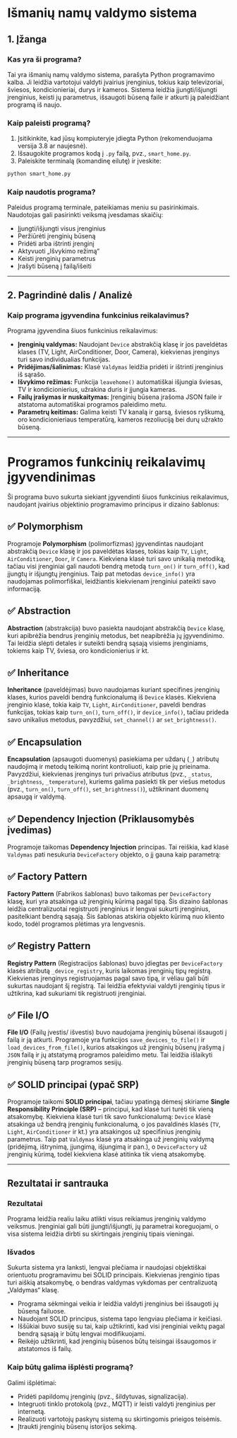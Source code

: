 # Išmanių namų valdymo sistema

## 1. Įžanga

### Kas yra ši programa?

Tai yra išmanių namų valdymo sistema, parašyta Python programavimo kalba. Ji leidžia vartotojui valdyti įvairius įrenginius, tokius kaip televizoriai, šviesos, kondicionieriai, durys ir kameros. Sistema leidžia įjungti/išjungti įrenginius, keisti jų parametrus, išsaugoti būseną faile ir atkurti ją paleidžiant programą iš naujo.

### Kaip paleisti programą?

1. Įsitikinkite, kad jūsų kompiuteryje įdiegta Python (rekomenduojama versija 3.8 ar naujesnė).
2. Išsaugokite programos kodą į `.py` failą, pvz., `smart_home.py`.
3. Paleiskite terminalą (komandinę eilutę) ir įveskite:

```bash
python smart_home.py
```

### Kaip naudotis programa?

Paleidus programą terminale, pateikiamas meniu su pasirinkimais. Naudotojas gali pasirinkti veiksmą įvesdamas skaičių:

- Įjungti/išjungti visus įrenginius
- Peržiūrėti įrenginių būseną
- Pridėti arba ištrinti įrenginį
- Aktyvuoti „Išvykimo režimą“
- Keisti įrenginių parametrus
- Įrašyti būseną į failą/išeiti

---

## 2. Pagrindinė dalis / Analizė

### Kaip programa įgyvendina funkcinius reikalavimus?

Programa įgyvendina šiuos funkcinius reikalavimus:

- **Įrenginių valdymas:** Naudojant `Device` abstrakčią klasę ir jos paveldėtas klases (TV, Light, AirConditioner, Door, Camera), kiekvienas įrenginys turi savo individualias funkcijas.
- **Pridėjimas/šalinimas:** Klasė `Valdymas` leidžia pridėti ir ištrinti įrenginius iš sąrašo.
- **Išvykimo režimas:** Funkcija `leavehome()` automatiškai išjungia šviesas, TV ir kondicionierius, užrakina duris ir įjungia kameras.
- **Failų įrašymas ir nuskaitymas:** Įrenginių būsena įrašoma JSON faile ir atstatoma automatiškai programos paleidimo metu.
- **Parametrų keitimas:** Galima keisti TV kanalą ir garsą, šviesos ryškumą, oro kondicionieriaus temperatūrą, kameros rezoliuciją bei durų užrakto būseną.

---

# Programos funkcinių reikalavimų įgyvendinimas

Ši programa buvo sukurta siekiant įgyvendinti šiuos funkcinius reikalavimus, naudojant įvairius objektinio programavimo principus ir dizaino šablonus:

## ✅ Polymorphism
Programoje **Polymorphism** (polimorfizmas) įgyvendintas naudojant abstrakčią `Device` klasę ir jos paveldėtas klases, tokias kaip `TV`, `Light`, `AirConditioner`, `Door`, ir `Camera`. Kiekviena klasė turi savo unikalią metodiką, tačiau visi įrenginiai gali naudoti bendrą metodą `turn_on()` ir `turn_off()`, kad įjungtų ir išjungtų įrenginius. Taip pat metodas `device_info()` yra naudojamas polimorfiškai, leidžiantis kiekvienam įrenginiui pateikti savo informaciją.

## ✅ Abstraction
**Abstraction** (abstrakcija) buvo pasiekta naudojant abstrakčią `Device` klasę, kuri apibrėžia bendrus įrenginių metodus, bet neapibrėžia jų įgyvendinimo. Tai leidžia slėpti detales ir suteikti bendrą sąsają visiems įrenginiams, tokiems kaip TV, šviesa, oro kondicionierius ir kt.

## ✅ Inheritance
**Inheritance** (paveldėjimas) buvo naudojamas kuriant specifines įrenginių klases, kurios paveldi bendrą funkcionalumą iš `Device` klasės. Kiekviena įrenginio klasė, tokia kaip `TV`, `Light`, `AirConditioner`, paveldi bendras funkcijas, tokias kaip `turn_on()`, `turn_off()`, ir `device_info()`, tačiau prideda savo unikalius metodus, pavyzdžiui, `set_channel()` ar `set_brightness()`.

## ✅ Encapsulation
**Encapsulation** (apsaugoti duomenys) pasiekiama per uždarų (`_`) atributų naudojimą ir metodų teikimą norint kontroliuoti, kaip prie jų prieinama. Pavyzdžiui, kiekvienas įrenginys turi privačius atributus (pvz., `_status`, `_brightness`, `_temperature`), kuriems galima pasiekti tik per viešus metodus (pvz., `turn_on()`, `turn_off()`, `set_brightness()`), užtikrinant duomenų apsaugą ir valdymą.

## ✅ Dependency Injection (Priklausomybės įvedimas)
Programoje taikomas **Dependency Injection** principas. Tai reiškia, kad klasė `Valdymas` pati nesukuria `DeviceFactory` objekto, o jį gauna kaip parametrą:

## ✅ Factory Pattern
**Factory Pattern** (Fabrikos šablonas) buvo taikomas per `DeviceFactory` klasę, kuri yra atsakinga už įrenginių kūrimą pagal tipą. Šis dizaino šablonas leidžia centralizuotai registruoti įrenginius ir lengvai sukurti įrenginius, pasitelkiant bendrą sąsają. Šis šablonas atskiria objekto kūrimą nuo kliento kodo, todėl programos plėtimas yra lengvesnis.

## ✅ Registry Pattern
**Registry Pattern** (Registracijos šablonas) buvo įdiegtas per `DeviceFactory` klasės atributą `_device_registry`, kuris laikomas įrenginių tipų registrą. Kiekvienas įrenginys registruojamas pagal savo tipą, ir vėliau gali būti sukurtas naudojant šį registrą. Tai leidžia efektyviai valdyti įrenginių tipus ir užtikrina, kad sukuriami tik registruoti įrenginiai.

## ✅ File I/O
**File I/O** (Failų įvestis/ išvestis) buvo naudojama įrenginių būsenai išsaugoti į failą ir ją atkurti. Programoje yra funkcijos `save_devices_to_file()` ir `load_devices_from_file()`, kurios atsakingos už įrenginių būsenų įrašymą į `JSON` failą ir jų atstatymą programos paleidimo metu. Tai leidžia išlaikyti įrenginių būseną tarp programos sesijų.

## ✅ SOLID principai (ypač SRP)
Programoje taikomi **SOLID principai**, tačiau ypatingą dėmesį skiriame **Single Responsibility Principle (SRP)** – principui, kad klasė turi turėti tik vieną atsakomybę. Kiekviena klasė turi tik savo funkcionalumą: `Device` klasė atsakinga už bendrą įrenginių funkcionalumą, o jos pavaldinės klasės (`TV`, `Light`, `AirConditioner` ir kt.) yra atsakingos už specifinius įrenginių parametrus. Taip pat `Valdymas` klasė yra atsakinga už įrenginių valdymą (pridėjimą, ištrynimą, įjungimą, išjungimą ir pan.), o `DeviceFactory` už įrenginių kūrimą, todėl kiekviena klasė atitinka tik vieną atsakomybę.

---

## Rezultatai ir santrauka

### Rezultatai

Programa leidžia realiu laiku atlikti visus reikiamus įrenginių valdymo veiksmus. Įrenginiai gali būti įjungti/išjungti, jų parametrai koreguojami, o visa sistema leidžia dirbti su skirtingais įrenginių tipais vieningai.

### Išvados

Sukurta sistema yra lanksti, lengvai plečiama ir naudojasi objektiškai orientuotu programavimu bei SOLID principais. Kiekvienas įrenginio tipas turi aiškią atsakomybę, o bendras valdymas vykdomas per centralizuotą „Valdymas“ klasę.


- Programa sėkmingai veikia ir leidžia valdyti įrenginius bei išsaugoti jų būseną failuose.
- Naudojant SOLID principus, sistema tapo lengviau plečiama ir keičiasi.
- Iššūkiai buvo susiję su tai, kaip užtikrinti, kad visi įrenginiai veiktų pagal bendrą sąsają ir būtų lengvai modifikuojami.
- Reikėjo užtikrinti, kad įrenginių būsenos būtų teisingai išsaugomos ir atstatomos iš failų.


### Kaip būtų galima išplėsti programą?

Galimi išplėtimai:

- Pridėti papildomų įrenginių (pvz., šildytuvas, signalizacija).
- Integruoti tinklo protokolą (pvz., MQTT) ir leisti valdyti įrenginius per internetą.
- Realizuoti vartotojų paskyrų sistemą su skirtingomis prieigos teisėmis.
- Įtraukti įrenginių būsenų istorijos sekimą.


